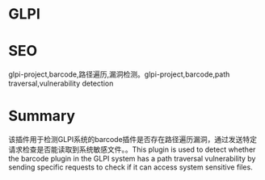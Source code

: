 # GLPI
# SEO
glpi-project,barcode,路径遍历,漏洞检测。glpi-project,barcode,path traversal,vulnerability detection
# Summary
该插件用于检测GLPI系统的barcode插件是否存在路径遍历漏洞，通过发送特定请求检查是否能读取到系统敏感文件。。This plugin is used to detect whether the barcode plugin in the GLPI system has a path traversal vulnerability by sending specific requests to check if it can access system sensitive files.
